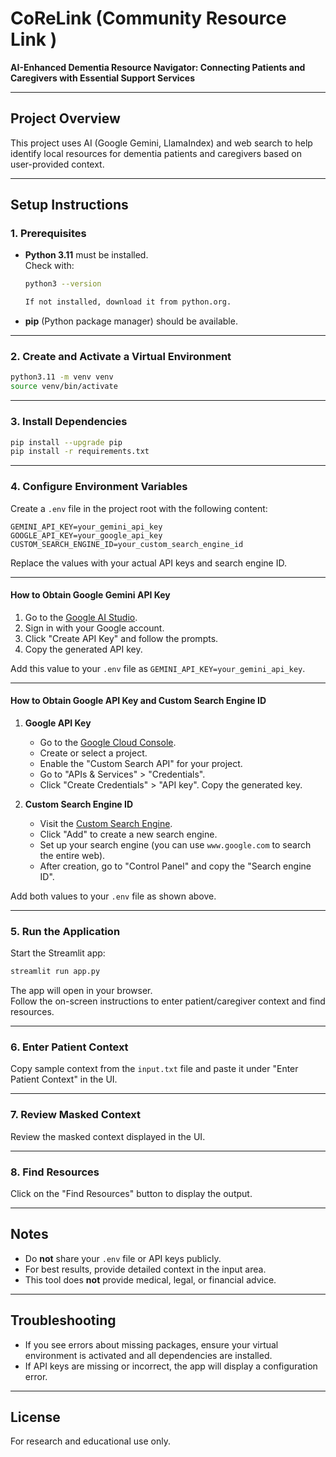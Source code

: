 # CoReLink (Community Resource Link )

**AI-Enhanced Dementia Resource Navigator: Connecting Patients and Caregivers with Essential Support Services**

---

## Project Overview

This project uses AI (Google Gemini, LlamaIndex) and web search to help identify local resources for dementia patients and caregivers based on user-provided context.

---

## Setup Instructions

### 1. Prerequisites

- **Python 3.11** must be installed.  
  Check with:
  ```bash
  python3 --version
  
  If not installed, download it from python.org.

- **pip** (Python package manager) should be available.

---

### 2. Create and Activate a Virtual Environment

```bash
python3.11 -m venv venv
source venv/bin/activate
```

---

### 3. Install Dependencies

```bash
pip install --upgrade pip
pip install -r requirements.txt
```

---

### 4. Configure Environment Variables

Create a `.env` file in the project root with the following content:

```
GEMINI_API_KEY=your_gemini_api_key
GOOGLE_API_KEY=your_google_api_key
CUSTOM_SEARCH_ENGINE_ID=your_custom_search_engine_id
```
Replace the values with your actual API keys and search engine ID.

---

#### How to Obtain Google Gemini API Key

1. Go to the [Google AI Studio](https://aistudio.google.com/app/apikey).
2. Sign in with your Google account.
3. Click "Create API Key" and follow the prompts.
4. Copy the generated API key.

Add this value to your `.env` file as `GEMINI_API_KEY=your_gemini_api_key`.

---

#### How to Obtain Google API Key and Custom Search Engine ID

1. **Google API Key**
   - Go to the [Google Cloud Console](https://console.cloud.google.com/).
   - Create or select a project.
   - Enable the "Custom Search API" for your project.
   - Go to "APIs & Services" > "Credentials".
   - Click "Create Credentials" > "API key". Copy the generated key.

2. **Custom Search Engine ID**
   - Visit the [Custom Search Engine](https://cse.google.com/cse/all).
   - Click "Add" to create a new search engine.
   - Set up your search engine (you can use `www.google.com` to search the entire web).
   - After creation, go to "Control Panel" and copy the "Search engine ID".

Add both values to your `.env` file as shown above.

---

### 5. Run the Application

Start the Streamlit app:

```bash
streamlit run app.py
```

The app will open in your browser.  
Follow the on-screen instructions to enter patient/caregiver context and find resources.


---

### 6. Enter Patient Context

Copy sample context from the `input.txt` file and paste it under "Enter Patient Context" in the UI.

---

### 7. Review Masked Context

Review the masked context displayed in the UI.

---

### 8. Find Resources

Click on the "Find Resources" button to display the output.

---

## Notes

- Do **not** share your `.env` file or API keys publicly.
- For best results, provide detailed context in the input area.
- This tool does **not** provide medical, legal, or financial advice.

---

## Troubleshooting

- If you see errors about missing packages, ensure your virtual environment is activated and all dependencies are installed.
- If API keys are missing or incorrect, the app will display a configuration error.

---

## License

For research and educational use only.
```

 
